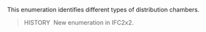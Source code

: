 This enumeration identifies different types of distribution chambers.

> HISTORY&nbsp; New enumeration in IFC2x2.